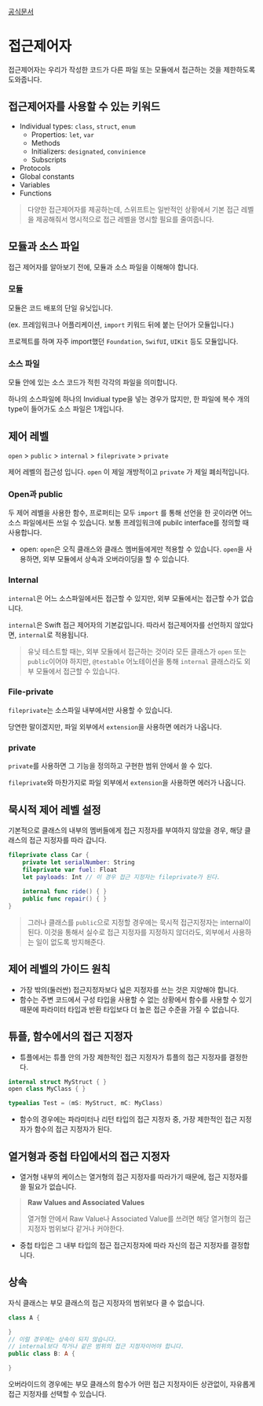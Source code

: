 [공식문서](https://docs.swift.org/swift-book/documentation/the-swift-programming-language/accesscontrol/)

# 접근제어자 

접근제어자는 우리가 작성한 코드가 다른 파일 또는 모듈에서 접근하는 것을 제한하도록 도와줍니다.

## 접근제어자를 사용할 수 있는 키워드
- Individual types: `class`, `struct`, `enum`
    - Propertios: `let`, `var`
    - Methods
    - Initializers: `designated`, `convinience`
    - Subscripts
- Protocols
- Global constants
- Variables
- Functions

> 다양한 접근제어자를 제공하는데, 스위프트는 일반적인 상황에서 기본 접근 레벨을 제공해줘서 명시적으로 접근 레벨을 명시할 필요를 줄여줍니다.

## 모듈과 소스 파일
접근 제어자를 알아보기 전에, 모듈과 소스 파일을 이해해야 합니다.

### 모듈
모듈은 코드 배포의 단일 유닛입니다.

(ex. 프레임워크나 어플리케이션, `import` 키워드 뒤에 붙는 단어가 모듈입니다.)

프로젝트를 하며 자주 import했던 `Foundation`, `SwifUI`, `UIKit` 등도 모듈입니다.

### 소스 파일
모듈 안에 있는 소스 코드가 적힌 각각의 파일을 의미합니다.

하나의 소스파일에 하나의 Invidiual type을 넣는 경우가 많지만, 한 파일에 복수 개의 type이 들어가도 소스 파일은 1개입니다.

## 제어 레벨
`open` > `public` > `internal` > `fileprivate` > `private`

제어 레벨의 접근성 입니다. `open` 이 제일 개방적이고 `private` 가 제일 폐쇠적입니다.

### Open과 public
두 제어 레벨을 사용한 함수, 프로퍼티는 모두 `import` 를 통해 선언을 한 곳이라면 어느 소스 파일에서든 쓰일 수 있습니다.
보통 프레임워크에 pubilc interface를 정의할 때 사용합니다.
- open: `open`은 오직 클래스와 클래스 멤버들에게만 적용할 수 있습니다. `open`을 사용하면, 외부 모듈에서 상속과 오버라이딩을 할 수 있습니다.

### Internal
`internal`은 어느 소스파일에서든 접근할 수 있지만, 외부 모듈에서는 접근할 수가 없습니다.

`internal`은 Swift 접근 제어자의 기본값입니다. 따라서 접근제어자를 선언하지 않았다면, `internal`로 적용됩니다.

> 유닛 테스트할 때는, 외부 모듈에서 접근하는 것이라 모든 클래스가 `open` 또는 `public`이어야 하지만, `@testable` 어노테이션을 통해 `internal` 클래스라도 외부 모듈에서 접근할 수 있습니다.

### File-private
`fileprivate`는 소스파일 내부에서만 사용할 수 있습니다. 

당연한 말이겠지만, 파일 외부에서 `extension`을 사용하면 에러가 나옵니다.

### private
`private`를 사용하면 그 기능을 정의하고 구현한 범위 안에서 쓸 수 있다.

`fileprivate`와 마찬가지로 파일 외부에서 `extension`을 사용하면 에러가 나옵니다.

## 묵시적 제어 레벨 설정
기본적으로 클래스의 내부의 멤버들에게 접근 지정자를 부여하지 않았을 경우, 해당 클래스의 접근 지정자를 따라 갑니다.

```swift
fileprivate class Car {
    private let serialNumber: String
    fileprivate var fuel: Float
    let payloads: Int // 이 경우 접근 지정자는 fileprivate가 된다.
    
    internal func ride() { }
    public func repair() { }
}
```

> 그러나 클래스를 `public`으로 지정할 경우에는 묵시적 접근지정자는 internal이 된다. 이것을 통해서 실수로 접근 지정자를 지정하지 않더라도, 외부에서 사용하는 일이 없도록 방지해준다.

## 제어 레벨의 가이드 원칙
- 가장 밖의(둘러싼) 접근지정자보다 넓은 지정자를 쓰는 것은 지양해야 합니다.
- 함수는 주변 코드에서 구성 타입을 사용할 수 없는 상황에서 함수를 사용할 수 있기 때문에 파라미터 타입과 반환 타입보다 더 높은 접근 수준을 가질 수 없습니다.

## 튜플, 함수에서의 접근 지정자
- 튜플에서는 튜플 안의 가장 제한적인 접근 지정자가 튜플의 접근 지정자를 결정한다.

```swift
internal struct MyStruct { }
open class MyClass { }

typealias Test = (mS: MyStruct, mC: MyClass)
```

- 함수의 경우에는 파라미터나 리턴 타입의 접근 지정자 중, 가장 제한적인 접근 지정자가 함수의 접근 지정자가 된다.

## 열거형과 중첩 타입에서의 접근 지정자
- 열거형 내부의 케이스는 열거형의 접근 지정자를 따라가기 때문에, 접근 지정자를 쓸 필요가 없습니다.

> **Raw Values and Associated Values**
> 
> 열거형 안에서 Raw Value나 Associated Value를 쓰려면 해당 열거형의 접근 지정자 범위보다 같거나 커야한다.

- 중첩 타입은 그 내부 타입의 접근 접근지정자에 따라 자신의 접근 지정자를 결정합니다.

## 상속
자식 클래스는 부모 클래스의 접근 지정자의 범위보다 클 수 없습니다.
```swift
class A {

}
// 이럴 경우에는 상속이 되지 않습니다.
// internal보다 작거나 같은 범위의 접근 지정자이어야 합니다.
public class B: A {

}
```

오버라이드의 경우에는 부모 클래스의 함수가 어떤 접근 지정자이든 상관없이, 자유롭게 접근 지정자를 선택할 수 있습니다.